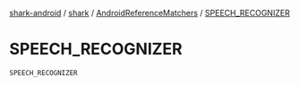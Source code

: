 [shark-android](../../index.md) / [shark](../index.md) / [AndroidReferenceMatchers](index.md) / [SPEECH_RECOGNIZER](./-s-p-e-e-c-h_-r-e-c-o-g-n-i-z-e-r.md)

# SPEECH_RECOGNIZER

`SPEECH_RECOGNIZER`